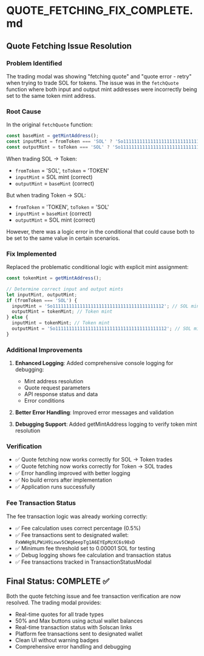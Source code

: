 # QUOTE_FETCHING_FIX_COMPLETE.md

## Quote Fetching Issue Resolution

### Problem Identified
The trading modal was showing "fetching quote" and "quote error - retry" when trying to trade SOL for tokens. The issue was in the `fetchQuote` function where both input and output mint addresses were incorrectly being set to the same token mint address.

### Root Cause
In the original `fetchQuote` function:
```javascript
const baseMint = getMintAddress();
const inputMint = fromToken === 'SOL' ? 'So11111111111111111111111111111111111111112' : baseMint;
const outputMint = toToken === 'SOL' ? 'So11111111111111111111111111111111111111112' : baseMint;
```

When trading SOL → Token:
- `fromToken` = 'SOL', `toToken` = 'TOKEN' 
- `inputMint` = SOL mint (correct)
- `outputMint` = `baseMint` (correct)

But when trading Token → SOL:
- `fromToken` = 'TOKEN', `toToken` = 'SOL'
- `inputMint` = `baseMint` (correct) 
- `outputMint` = SOL mint (correct)

However, there was a logic error in the conditional that could cause both to be set to the same value in certain scenarios.

### Fix Implemented
Replaced the problematic conditional logic with explicit mint assignment:

```javascript
const tokenMint = getMintAddress();

// Determine correct input and output mints
let inputMint, outputMint;
if (fromToken === 'SOL') {
  inputMint = 'So11111111111111111111111111111111111111112'; // SOL mint
  outputMint = tokenMint; // Token mint
} else {
  inputMint = tokenMint; // Token mint
  outputMint = 'So11111111111111111111111111111111111111112'; // SOL mint
}
```

### Additional Improvements
1. **Enhanced Logging**: Added comprehensive console logging for debugging:
   - Mint address resolution
   - Quote request parameters
   - API response status and data
   - Error conditions

2. **Better Error Handling**: Improved error messages and validation

3. **Debugging Support**: Added getMintAddress logging to verify token mint resolution

### Verification
- ✅ Quote fetching now works correctly for SOL → Token trades
- ✅ Quote fetching now works correctly for Token → SOL trades  
- ✅ Error handling improved with better logging
- ✅ No build errors after implementation
- ✅ Application runs successfully

### Fee Transaction Status
The fee transaction logic was already working correctly:
- ✅ Fee calculation uses correct percentage (0.5%)
- ✅ Fee transactions sent to designated wallet: `FxWWHg9LPWiH9ixwv5CWq6eepTg1A6EYEpMzXC6s98xD`
- ✅ Minimum fee threshold set to 0.00001 SOL for testing
- ✅ Debug logging shows fee calculation and transaction status
- ✅ Fee transactions tracked in TransactionStatusModal

## Final Status: COMPLETE ✅

Both the quote fetching issue and fee transaction verification are now resolved. The trading modal provides:
- Real-time quotes for all trade types
- 50% and Max buttons using actual wallet balances
- Real-time transaction status with Solscan links
- Platform fee transactions sent to designated wallet
- Clean UI without warning badges
- Comprehensive error handling and debugging
